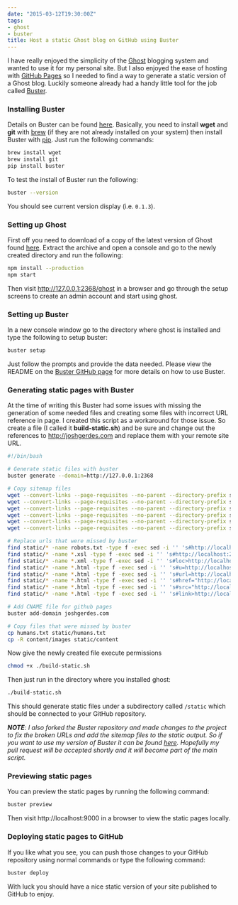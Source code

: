 ```yaml
---
date: "2015-03-12T19:30:00Z"
tags:
- ghost
- buster
title: Host a static Ghost blog on GitHub using Buster
---
```


I have really enjoyed the simplicity of the [Ghost](https://github.com/tryghost/Ghost) blogging system and wanted to use it for my personal site.  But I also enjoyed the ease of hosting with [GitHub Pages](https://pages.github.com) so I needed to find a way to generate a static version of a Ghost blog.  Luckily someone already had a handy little tool for the job called [Buster](https://github.com/axitkhurana/buster).


### Installing Buster

Details on Buster can be found [here](https://github.com/axitkhurana/buster). Basically, you need to install **wget** and **git** with [brew](http://brew.sh/) (if they are not already installed on your system) then install Buster with [pip](https://pip.pypa.io).  Just run the following commands:

``` bash
brew install wget
brew install git
pip install buster
```

To test the install of Buster run the following:

``` bash
buster --version
```
You should see current version display (i.e. ```0.1.3```).


### Setting up Ghost

First off you need to download of a copy of the latest version of Ghost found [here](https://github.com/TryGhost/Ghost/releases). Extract the archive and open a console and go to the newly created directory and run the following:

``` bash
npm install --production
npm start
```

Then visit http://127.0.0.1:2368/ghost in a browser and go through the setup screens to create an admin account and start using ghost.


### Setting up Buster

In a new console window go to the directory where ghost is installed and type the following to setup buster:

``` bash
buster setup
```

Just follow the prompts and provide the data needed. Please view the README on the [Buster GitHub page](https://github.com/axitkhurana/buster) for more details on how to use Buster.


### Generating static pages with Buster

At the time of writing this Buster had some issues with missing the generation of some needed files and creating some files with incorrect URL reference in page. I created this script as a workaround for those issue.  So create a file (I called it **build-static.sh**) and be sure and change out the references to http://joshgerdes.com and replace them with your remote site URL.

``` bash
#!/bin/bash

# Generate static files with buster
buster generate --domain=http://127.0.0.1:2368  

# Copy sitemap files
wget --convert-links --page-requisites --no-parent --directory-prefix static --no-host-directories --restrict-file-name=unix http://127.0.0.1:2368/sitemap.xsl
wget --convert-links --page-requisites --no-parent --directory-prefix static --no-host-directories --restrict-file-name=unix http://127.0.0.1:2368/sitemap.xml
wget --convert-links --page-requisites --no-parent --directory-prefix static --no-host-directories --restrict-file-name=unix http://localhost:2368/sitemap-pages.xml
wget --convert-links --page-requisites --no-parent --directory-prefix static --no-host-directories --restrict-file-name=unix http://localhost:2368/sitemap-posts.xml
wget --convert-links --page-requisites --no-parent --directory-prefix static --no-host-directories --restrict-file-name=unix http://localhost:2368/sitemap-authors.xml
wget --convert-links --page-requisites --no-parent --directory-prefix static --no-host-directories --restrict-file-name=unix http://localhost:2368/sitemap-tags.xml

# Replace urls that were missed by buster
find static/* -name robots.txt -type f -exec sed -i '' 's#http://localhost:2368#http://joshgerdes.com#g' {} \;
find static/* -name *.xsl -type f -exec sed -i '' 's#http://localhost:2368#http://joshgerdes.com#g' {} \;
find static/* -name *.xml -type f -exec sed -i '' 's#loc>http://localhost:2368#loc>http://joshgerdes.com#g' {} \;
find static/* -name *.html -type f -exec sed -i '' 's#u=http://localhost:2368#u=http://joshgerdes.com#g' {} \;  
find static/* -name *.html -type f -exec sed -i '' 's#url=http://localhost:2368#url=http://joshgerdes.com#g' {} \;  
find static/* -name *.html -type f -exec sed -i '' 's#href="http://localhost:2368#href="http://joshgerdes.com#g' {} \;  
find static/* -name *.html -type f -exec sed -i '' 's#src="http://localhost:2368#src="http://joshgerdes.com#g' {} \;  
find static/* -name *.html -type f -exec sed -i '' 's#link>http://localhost:2368#link>http://joshgerdes.com#g' {} \; 

# Add CNAME file for github pages
buster add-domain joshgerdes.com

# Copy files that were missed by buster
cp humans.txt static/humans.txt
cp -R content/images static/content
```

Now give the newly created file execute permissions 

``` bash
chmod +x ./build-static.sh
```

Then just run in the directory where you installed ghost:

``` bash
./build-static.sh
```

This should generate static files under a subdirectory called ```/static``` which should be connected to your GitHub repository.

***NOTE**: I also forked the Buster repository and made changes to the project to fix the broken URLs and add the sitemap files to the static output.  So if you want to use my version of Buster it can be found [here](https://github.com/joshgerdes/buster). Hopefully my pull request will be accepted shortly and it will become part of the main script.*


### Previewing static pages

You can preview the static pages by running the following command:

``` bash
buster preview
```

Then visit http://localhost:9000 in a browser to view the static pages locally.


### Deploying static pages to GitHub

If you like what you see, you can push those changes to your GitHub repository using normal commands or type the following command:

``` bash
buster deploy
```

With luck you should have a nice static version of your site published to GitHub to enjoy.